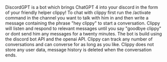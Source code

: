DiscordGPT is a bot which brings ChatGPT 4 into your discord in the form of your friendly helper clippy! To chat with clippy first run the /activate command in the channel you want to talk with him in and then write a message containing the phrase "hey clippy" to start a conversation. Clippy will listen and respond to relevant messages until you say "goodbye clippy" or dont send him any messages for a twenty minutes.
The bot is build using the discord bot API and the openai API. Clippy can track any number of conversations and can converse for as long as you like. Clippy does not store any user data, message history is deleted when the conversation ends.